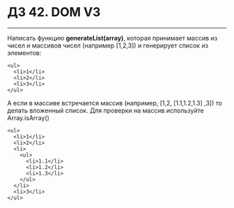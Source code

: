 # ДЗ 42. DOM V3

<hr>

Написать функцию **generateList(array)**, которая принимает массив из чисел и массивов чисел (например [1,2,3]) и
генерирует список из элементов:
```
<ul>
  <li>1</li>
  <li>2</li>
  <li>3</li>
</ul>
```
А если в массиве встречается массив (например, [1,2, [1.1,1.2,1.3] ,3]) то делать вложенный список. Для проверки на массив используйте Array.isArray()
```
<ul>
  <li>1</li>
  <li>2</li>
  <li>
    <ul>
      <li>1.1</li>
      <li>1.2</li>
      <li>1.3</li>
    </ul>
  </li>
  <li>3</li>
</ul>
```